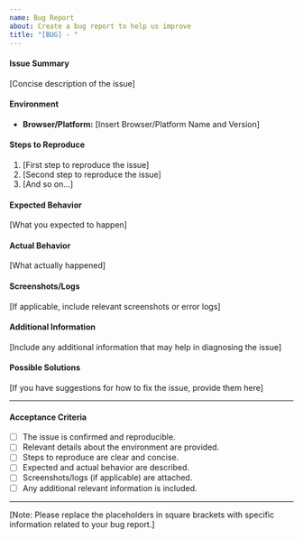 ```yaml
---
name: Bug Report
about: Create a bug report to help us improve
title: "[BUG] - "
---
```


#### Issue Summary

[Concise description of the issue]

#### Environment

- **Browser/Platform:** [Insert Browser/Platform Name and Version]

#### Steps to Reproduce

1. [First step to reproduce the issue]
2. [Second step to reproduce the issue]
3. [And so on...]

#### Expected Behavior

[What you expected to happen]

#### Actual Behavior

[What actually happened]

#### Screenshots/Logs

[If applicable, include relevant screenshots or error logs]

#### Additional Information

[Include any additional information that may help in diagnosing the issue]

#### Possible Solutions

[If you have suggestions for how to fix the issue, provide them here]

---

#### Acceptance Criteria

- [ ] The issue is confirmed and reproducible.
- [ ] Relevant details about the environment are provided.
- [ ] Steps to reproduce are clear and concise.
- [ ] Expected and actual behavior are described.
- [ ] Screenshots/logs (if applicable) are attached.
- [ ] Any additional relevant information is included.

---

[Note: Please replace the placeholders in square brackets with specific information related to your bug report.]